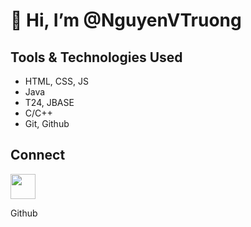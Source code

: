 # 👋 Hi, I’m @NguyenVTruong
## Tools & Technologies Used
- HTML, CSS, JS
- Java
- T24, JBASE
- C/C++
- Git, Github
## Connect


<div><img src="https://iconsplace.com/wp-content/uploads/_icons/ffffff/256/png/github-icon-18-256.png" width= "40;" float= "left"></img><p> Github</p></div>
